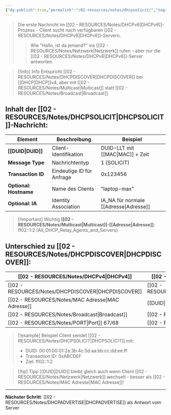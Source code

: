```yaml
---
{"dg-publish":true,"permalink":"/02-resources/notes/dhcpsolicit/","tags":["informatik/netzwerk/ip/ipv6"],"noteIcon":"","updated":"2025-09-15T16:29:26.998+02:00"}
---
```


>Die erste Nachricht im [[02 - RESOURCES/Notes/DHCPv6\|DHCPv6]]-Prozess - Client sucht nach verfügbaren [[02 - RESOURCES/Notes/DHCPv6\|DHCPv6]]-Servern.
>>Wie "Hallo, ist da jemand?" ins [[02 - RESOURCES/Notes/Netzwerk\|Netzwerk]] rufen - aber nur die [[02 - RESOURCES/Notes/DHCPv6\|DHCPv6]]-Server antworten.

>[!info] Info
>Entspricht [[02 - RESOURCES/Notes/DHCPDISCOVER\|DHCPDISCOVER]] bei [[DHCP\|DHCP]]v4, aber mit [[02 - RESOURCES/Notes/Multicast\|Multicast]] statt [[02 - RESOURCES/Notes/Broadcast\|Broadcast]].

## Inhalt der [[02 - RESOURCES/Notes/DHCPSOLICIT\|DHCPSOLICIT]]-Nachricht:

| Element | Beschreibung | Beispiel |
|---------|--------------|----------|
| **[[DUID\|DUID]]** | Client-Identifikation | DUID-LLT mit [[MAC\|MAC]] + Zeit |
| **Message Type** | Nachrichtentyp | 1 (SOLICIT) |
| **Transaction ID** | Eindeutige ID für Anfrage | 0x123456 |
| **Optional: Hostname** | Name des Clients | "laptop-max" |
| **Optional: IA** | Identity Association | IA_NA für normale [[Adresse\|Adresse]] |

>[!important] Wichtig
>**[[02 - RESOURCES/Notes/Multicast\|Multicast]]-[[Adresse\|Adresse]]**: ff02::1:2 (All_DHCP_Relay_Agents_and_Servers)

## Unterschied zu [[02 - RESOURCES/Notes/DHCPDISCOVER\|DHCPDISCOVER]]:

| [[02 - RESOURCES/Notes/DHCPv4\|DHCPv4]]       | [[02 - RESOURCES/Notes/DHCPv6\|DHCPv6]]       |
| ---------------- | ---------------- |
| [[02 - RESOURCES/Notes/DHCPDISCOVER\|DHCPDISCOVER]] | [[02 - RESOURCES/Notes/DHCPSOLICIT\|DHCPSOLICIT]]  |
| [[02 - RESOURCES/Notes/MAC Adresse\|MAC Adresse]]  | [[DUID\|DUID]]         |
| [[02 - RESOURCES/Notes/Broadcast\|Broadcast]]    | [[02 - RESOURCES/Notes/Multicast\|Multicast]]    |
| [[02 - RESOURCES/Notes/PORT\|Port]] 67/68   | [[02 - RESOURCES/Notes/PORT\|Port]] 546/547 |

>[!example] Beispiel
>Client sendet [[02 - RESOURCES/Notes/DHCPSOLICIT\|DHCPSOLICIT]] mit:
>- DUID: 00:01:00:01:2a:3b:4c:5d:aa:bb:cc:dd:ee:ff
>- Transaction ID: 0xABCDEF
>- Ziel: ff02::1:2

>[!tip] Tipp
>[[DUID\|DUID]] bleibt gleich auch wenn Client [[02 - RESOURCES/Notes/Netzwerk\|Netzwerk]] wechselt - besser als [[02 - RESOURCES/Notes/MAC Adresse\|MAC Adresse]]!

---

**Nächster Schritt**: [[02 - RESOURCES/Notes/DHCPADVERTISE\|DHCPADVERTISE]] als Antwort vom Server
